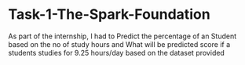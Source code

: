 # Task-1-The-Spark-Foundation
As part of the internship, I had to Predict the percentage of an Student based on the no of study hours and  What will be predicted score if a students studies for 9.25 hours/day based on the dataset provided 
